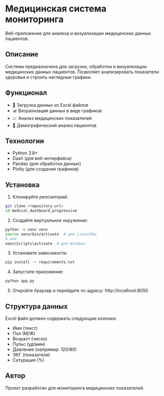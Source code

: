 # Медицинская система мониторинга

Веб-приложение для анализа и визуализации медицинских данных пациентов.

## Описание

Система предназначена для загрузки, обработки и визуализации медицинских данных пациентов. Позволяет анализировать показатели здоровья и строить наглядные графики.

## Функционал

- 📁 Загрузка данных из Excel файлов
- 📊 Визуализация данных в виде графиков
- 📈 Анализ медицинских показателей
- 👥 Демографический анализ пациентов

## Технологии

- Python 3.8+
- Dash (для веб-интерфейса)
- Pandas (для обработки данных)
- Plotly (для создания графиков)

## Установка

1. Клонируйте репозиторий:
```bash
git clone <repository-url>
cd medical_dashboard_progressive
```

2. Создайте виртуальное окружение:
```bash
python -m venv venv
source venv/bin/activate  # для Linux/Mac
# или
venv\Scripts\activate  # для Windows
```

3. Установите зависимости:
```bash
pip install -r requirements.txt
```

4. Запустите приложение:
```bash
python app.py
```

5. Откройте браузер и перейдите по адресу: http://localhost:8050

## Структура данных

Excel файл должен содержать следующие колонки:
- Имя (текст)
- Пол (М/Ж)
- Возраст (число)
- Пульс (уд/мин)
- Давление (например: 120/80)
- ЭКГ (показатели)
- Сатурация (%)

## Автор

Проект разработан для мониторинга медицинских показателей.
